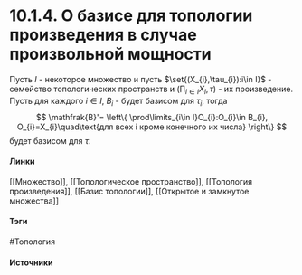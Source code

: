# 10.1.4. О базисе для топологии произведения в случае произвольной мощности
Пусть $I$ - некоторое множество и пусть $\set{(X_{i},\tau_{i}):i\in I}$ - семейство топологических пространств и $(\prod_{i\in I}X_{i},\tau)$ - их произведение. Пусть для каждого $i\in I$, $B_{i}$ - будет базисом для $\tau_{i}$, тогда
$$
\mathfrak{B}'=
\left\{
\prod\limits_{i\in I}O_{i}:O_{i}\in B_{i}, O_{i}=X_{i}\quad\text{для всех i кроме конечного их числа}
\right\}
$$
будет базисом для $\tau$.
#### Линки
 [[Множество]],
 [[Топологическое пространство]],
 [[Топология произведения]],
 [[Базис топологии]],
 [[Открытое и замкнутое множества]]
#### Тэги
 #Топология 
#### Источники
